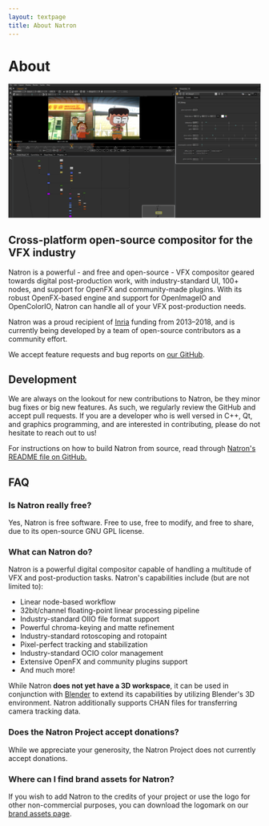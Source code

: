 ```yaml
---
layout: textpage
title: About Natron
---
```


# About

![An animated cartoon shot open in Natron](img/about-screenshot.png)

## Cross-platform open-source compositor for the VFX industry

Natron is a powerful - and free and open-source - VFX compositor geared towards digital post-production work, with industry-standard UI, 100+ nodes, and support for OpenFX and community-made plugins. With its robust OpenFX-based engine and support for OpenImageIO and OpenColorIO, Natron can handle all of your VFX post-production needs.

Natron was a proud recipient of [Inria](https://www.inria.fr/en) funding from 2013–2018, and is currently being developed by a team of open-source contributors as a community effort.

We accept feature requests and bug reports on [our GitHub](https://github.com/natronGitHub/natron/issues).

## Development

We are always on the lookout for new contributions to Natron, be they minor bug fixes or big new features. As such, we regularly review the GitHub and accept pull requests. If you are a developer who is well versed in C++, Qt, and graphics programming, and are interested in contributing, please do not hesitate to reach out to us!

For instructions on how to build Natron from source, read through [Natron's README file on GitHub.](https://github.com/NatronGitHub/Natron#building-and-installing-from-source)

## FAQ

### Is Natron really free?

Yes, Natron is free software. Free to use, free to modify, and free to share, due to its open-source GNU GPL license.

### What can Natron do?

Natron is a powerful digital compositor capable of handling a multitude of VFX and post-production tasks. Natron's capabilities include (but are not limited to):

- Linear node-based workflow
- 32bit/channel floating-point linear processing pipeline
- Industry-standard OIIO file format support
- Powerful chroma-keying and matte refinement
- Industry-standard rotoscoping and rotopaint
- Pixel-perfect tracking and stabilization
- Industry-standard OCIO color management
- Extensive OpenFX and community plugins support
- And much more!

While Natron **does not yet have a 3D workspace**, it can be used in conjunction with [Blender](https://www.blender.org/) to extend its capabilities by utilizing Blender's 3D environment. Natron additionally supports CHAN files for transferring camera tracking data.

### Does the Natron Project accept donations?

While we appreciate your generosity, the Natron Project does not currently accept donations.

### Where can I find brand assets for Natron?

If you wish to add Natron to the credits of your project or use the logo for other non-commercial purposes, you can download the logomark on our [brand assets page](/brand).
